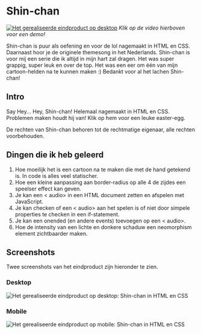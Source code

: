 # Shin-chan
[![Het gerealiseerde eindproduct op desktop](https://vettedingenbouwen.nl/img/shinchan.png)](https://vettedingenbouwen.nl/video/shinchan/promo.mp4) 
<i>Klik op de video hierboven voor een demo!</i>

Shin-chan is puur als oefening en voor de lol nagemaakt in HTML en CSS. Daarnaast hoor je de originele themesong in het Nederlands. Shin-chan is voor mij een serie die ik altijd in mijn hart zal dragen. Het was super grappig, super leuk en over de top. Het was een eer om één van mijn cartoon-helden na te kunnen maken :) Bedankt voor al het lachen Shin-chan! 

## Intro
Say Hey... Hey, Shin-chan! Helemaal nagemaakt in HTML en CSS. Problemen maken houdt hij van!
Klik op hem voor een leuke easter-egg.

De rechten van Shin-chan behoren tot de rechtmatige eigenaar, alle rechten voorbehouden. 

## Dingen die ik heb geleerd
1. Hoe moeilijk het is een cartoon na te maken die met de hand getekend is. In code is alles veel statischer.
2. Hoe een kleine aanpassing aan border-radius op alle 4 de zijdes een speelser effect kan geven.
3. Je kan een < audio> in een HTML document zetten en afspelen met JavaScript. 
4. Je kan checken of een < audio> aan het spelen is of niet door simpele properties te checken in een if-statement.
5. Je kan een onended (en andere events) toevoegen op een < audio>.
6. Hoe de intensity van een lichte en donkere schaduw een neomorphism element zichtbaarder maken. 

## Screenshots
Twee screenshots van het eindproduct zijn hieronder te zien.

### Desktop
![Het gerealiseerde eindproduct op desktop: Shin-chan in HTML en CSS](https://vettedingenbouwen.nl/img/shinchan.png "Shin-chan")

### Mobile
![Het gerealiseerde eindproduct op mobile: Shin-chan in HTML en CSS](https://vettedingenbouwen.nl/img/shinchan_mobile.png "Shin-chan")